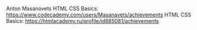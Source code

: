 Anton Masanovets
HTML CSS Basics: https://www.codecademy.com/users/Masanavets/achievements
HTML CSS Basics: https://htmlacademy.ru/profile/id885081/achievements
